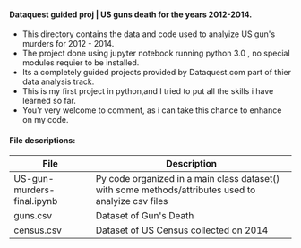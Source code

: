 #### Dataquest guided proj | US guns death for the years 2012-2014.
* This directory contains the data and code used to analyize US gun's murders for 2012 - 2014.
* The project done using jupyter notebook running python 3.0 , no special modules requier to be installed.
* Its a completely guided projects provided by Dataquest.com part of thier data analysis track.
* This is my first project in python,and I tried to put all the skills i have learned so far.
* You'r very welcome to comment, as i can take this chance to enhance on my code.

#### File descriptions:

 File                           | Description   |
| ------------------------------| ------------- |
| US-gun-murders-final.ipynb    | Py code organized in a main class dataset() with some methods/attributes used to analyize csv files|
| guns.csv                      | Dataset of Gun's Death|
| census.csv                    | Dataset of US Census collected on 2014|
